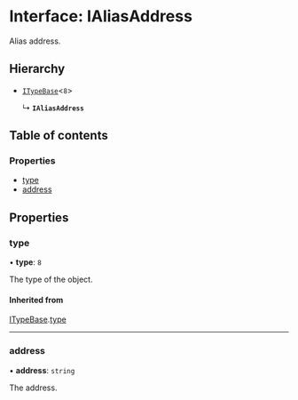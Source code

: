 # Interface: IAliasAddress

Alias address.

## Hierarchy

- [`ITypeBase`](ITypeBase.md)<``8``\>

  ↳ **`IAliasAddress`**

## Table of contents

### Properties

- [type](IAliasAddress.md#type)
- [address](IAliasAddress.md#address)

## Properties

### type

• **type**: ``8``

The type of the object.

#### Inherited from

[ITypeBase](ITypeBase.md).[type](ITypeBase.md#type)

___

### address

• **address**: `string`

The address.
